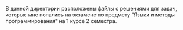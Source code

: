 В данной директории расположены файлы с решениями для задач, которые мне попались на экзамене по предмету "Языки и методы программирования" на 1 курсе 2 семестра.
